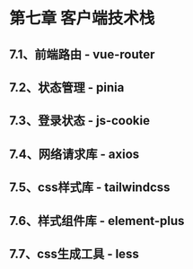 # 第七章 客户端技术栈

## 7.1、前端路由 - vue-router
## 7.2、状态管理 - pinia
## 7.3、登录状态 - js-cookie
## 7.4、网络请求库 - axios
## 7.5、css样式库 - tailwindcss
## 7.6、样式组件库 - element-plus
## 7.7、css生成工具 - less

